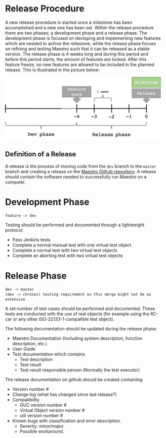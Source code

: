 #  Release Procedure

A new release procedure is started once a milestone has been accomplished and a new one has been set. Within the release procedure there are two phases; a development phase and a release phase. The development phase is focused on devloping and implementing new features which are needed to achive the milestone, while the release phase focues on refining and testing Maestro such that it can be released as a stable version. The release phase is 4 weeks long and during this period and before this period starts, the amount of features are locked. After this feature freeze, no new features are allowed to be included in the planned release. This is illustrated in the picture below:

![A timeline for the release of a software update](timeline_procedure.png)

## Definition of a Release

A release is the process of moving code from the `dev` branch to the `master` branch and creating a release on the [Maestro Github repository](https://github.com/RI-SE/Maestro/releases). A release should contain the software needed to successfully run Maestro on a computer.

# Development Phase

```
feature -> dev
```
Testing should be performed and documented through a lightweight protocol:
* Pass Jenkins tests 
* Complete a normal manual test with one virtual test object
* Complete a normal test with two virtual test objects
* Complete an aborting test with two virtual test objects


# Release Phase
```
dev -> master
(dev -> chronos) testing requirement on this merge might not be as extensive
```
A set number of test cases should be performed and documented. These tests are conducted with the use of real objects (for example using the RC-car or any other ISO-22133-1-compatible test object).

The following documentation should be updated during the release phase:
* Maestro Documentation (Including system description, function description, etc.)
* User Guide
* Test documentation which contains
    - Test description
    - Test result
    - Test result responsible person (Normally the test executor)

The release documentation on github should be created containing:
* Version number #
* Change log (what has changed since last release?)
* Compatibility
  - GUC version number #
  - Virtual Object version number #
  - util version number #
* Known bugs with classification and error description.
    - Severity: minor/major.
    - Possible workaround.

